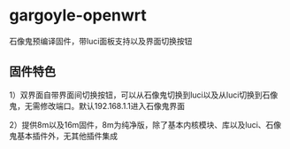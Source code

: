 # gargoyle-openwrt
石像鬼预编译固件，带luci面板支持以及界面切换按钮
## 固件特色
1）双界面自带界面间切换按钮，可以从石像鬼切换到luci以及从luci切换到石像鬼，无需修改端口。默认192.168.1.1进入石像鬼界面

2）提供8m以及16m固件，8m为纯净版，除了基本内核模块、库以及luci、石像鬼基本插件外，无其他插件集成
